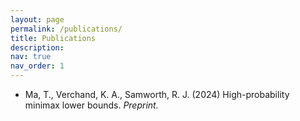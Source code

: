 ```yaml
---
layout: page
permalink: /publications/
title: Publications
description: 
nav: true
nav_order: 1
---
```


* Ma, T., Verchand, K. A., Samworth, R. J. (2024) High-probability minimax lower bounds. *Preprint.*
